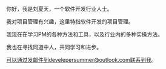 你好，我是刘夏天，一个软件开发行业人士。

我对项目管理有兴趣，这里特指软件开发的项目管理。

我现在在学习PM的各种方法和工具，以及行业内的多种实操方法。

我也在寻找同道中人，共同学习和进步。

可以通过发邮件到develepersummer@outlook.com联系到我。

<!---
projectmanagercc/projectmanagercc is a ✨ special ✨ repository because its `README.md` (this file) appears on your GitHub profile.
You can click the Preview link to take a look at your changes.
--->
